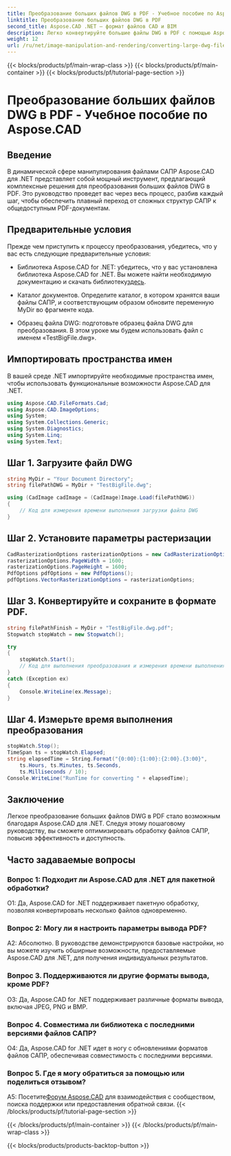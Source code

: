 ```yaml
---
title: Преобразование больших файлов DWG в PDF - Учебное пособие по Aspose.CAD
linktitle: Преобразование больших файлов DWG в PDF
second_title: Aspose.CAD .NET — формат файлов CAD и BIM
description: Легко конвертируйте большие файлы DWG в PDF с помощью Aspose.CAD для .NET. Оптимизируйте свои процессы САПР с помощью этого пошагового руководства.
weight: 12
url: /ru/net/image-manipulation-and-rendering/converting-large-dwg-files-to-pdf/
---
```


{{< blocks/products/pf/main-wrap-class >}}
{{< blocks/products/pf/main-container >}}
{{< blocks/products/pf/tutorial-page-section >}}

# Преобразование больших файлов DWG в PDF - Учебное пособие по Aspose.CAD

## Введение

В динамической сфере манипулирования файлами САПР Aspose.CAD для .NET представляет собой мощный инструмент, предлагающий комплексные решения для преобразования больших файлов DWG в PDF. Это руководство проведет вас через весь процесс, разбив каждый шаг, чтобы обеспечить плавный переход от сложных структур САПР к общедоступным PDF-документам.

## Предварительные условия

Прежде чем приступить к процессу преобразования, убедитесь, что у вас есть следующие предварительные условия:

- Библиотека Aspose.CAD for .NET: убедитесь, что у вас установлена библиотека Aspose.CAD for .NET. Вы можете найти необходимую документацию и скачать библиотеку[здесь](https://reference.aspose.com/cad/net/).

- Каталог документов. Определите каталог, в котором хранятся ваши файлы САПР, и соответствующим образом обновите переменную MyDir во фрагменте кода.

- Образец файла DWG: подготовьте образец файла DWG для преобразования. В этом уроке мы будем использовать файл с именем «TestBigFile.dwg».

## Импортировать пространства имен

В вашей среде .NET импортируйте необходимые пространства имен, чтобы использовать функциональные возможности Aspose.CAD для .NET.

```csharp
using Aspose.CAD.FileFormats.Cad;
using Aspose.CAD.ImageOptions;
using System;
using System.Collections.Generic;
using System.Diagnostics;
using System.Linq;
using System.Text;
```

## Шаг 1. Загрузите файл DWG

```csharp
string MyDir = "Your Document Directory";
string filePathDWG = MyDir + "TestBigFile.dwg";

using (CadImage cadImage = (CadImage)Image.Load(filePathDWG))
{
    // Код для измерения времени выполнения загрузки файла DWG
}
```

## Шаг 2. Установите параметры растеризации

```csharp
CadRasterizationOptions rasterizationOptions = new CadRasterizationOptions();
rasterizationOptions.PageWidth = 1600;
rasterizationOptions.PageHeight = 1600;
PdfOptions pdfOptions = new PdfOptions();
pdfOptions.VectorRasterizationOptions = rasterizationOptions;
```

## Шаг 3. Конвертируйте и сохраните в формате PDF.

```csharp
string filePathFinish = MyDir + "TestBigFile.dwg.pdf";
Stopwatch stopWatch = new Stopwatch();

try
{
    stopWatch.Start();
    // Код для выполнения преобразования и измерения времени выполнения
}
catch (Exception ex)
{
    Console.WriteLine(ex.Message);
}
```

## Шаг 4. Измерьте время выполнения преобразования

```csharp
stopWatch.Stop();
TimeSpan ts = stopWatch.Elapsed;
string elapsedTime = String.Format("{0:00}:{1:00}:{2:00}.{3:00}",
    ts.Hours, ts.Minutes, ts.Seconds,
    ts.Milliseconds / 10);
Console.WriteLine("RunTime for converting " + elapsedTime);
```

## Заключение

Легкое преобразование больших файлов DWG в PDF стало возможным благодаря Aspose.CAD для .NET. Следуя этому пошаговому руководству, вы сможете оптимизировать обработку файлов САПР, повысив эффективность и доступность.

## Часто задаваемые вопросы

### Вопрос 1: Подходит ли Aspose.CAD для .NET для пакетной обработки?

О1: Да, Aspose.CAD for .NET поддерживает пакетную обработку, позволяя конвертировать несколько файлов одновременно.

### Вопрос 2: Могу ли я настроить параметры вывода PDF?

А2: Абсолютно. В руководстве демонстрируются базовые настройки, но вы можете изучить обширные возможности, предоставляемые Aspose.CAD для .NET, для получения индивидуальных результатов.

### Вопрос 3. Поддерживаются ли другие форматы вывода, кроме PDF?

О3: Да, Aspose.CAD for .NET поддерживает различные форматы вывода, включая JPEG, PNG и BMP.

### Вопрос 4. Совместима ли библиотека с последними версиями файлов САПР?

О4: Да, Aspose.CAD for .NET идет в ногу с обновлениями форматов файлов САПР, обеспечивая совместимость с последними версиями.

### Вопрос 5. Где я могу обратиться за помощью или поделиться отзывом?

A5: Посетите[Форум Aspose.CAD](https://forum.aspose.com/c/cad/19) для взаимодействия с сообществом, поиска поддержки или предоставления обратной связи.
{{< /blocks/products/pf/tutorial-page-section >}}

{{< /blocks/products/pf/main-container >}}
{{< /blocks/products/pf/main-wrap-class >}}

{{< blocks/products/products-backtop-button >}}
